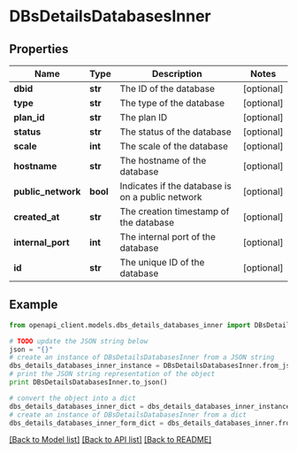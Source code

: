 # DBsDetailsDatabasesInner


## Properties
Name | Type | Description | Notes
------------ | ------------- | ------------- | -------------
**dbid** | **str** | The ID of the database | [optional] 
**type** | **str** | The type of the database | [optional] 
**plan_id** | **str** | The plan ID | [optional] 
**status** | **str** | The status of the database | [optional] 
**scale** | **int** | The scale of the database | [optional] 
**hostname** | **str** | The hostname of the database | [optional] 
**public_network** | **bool** | Indicates if the database is on a public network | [optional] 
**created_at** | **str** | The creation timestamp of the database | [optional] 
**internal_port** | **int** | The internal port of the database | [optional] 
**id** | **str** | The unique ID of the database | [optional] 

## Example

```python
from openapi_client.models.dbs_details_databases_inner import DBsDetailsDatabasesInner

# TODO update the JSON string below
json = "{}"
# create an instance of DBsDetailsDatabasesInner from a JSON string
dbs_details_databases_inner_instance = DBsDetailsDatabasesInner.from_json(json)
# print the JSON string representation of the object
print DBsDetailsDatabasesInner.to_json()

# convert the object into a dict
dbs_details_databases_inner_dict = dbs_details_databases_inner_instance.to_dict()
# create an instance of DBsDetailsDatabasesInner from a dict
dbs_details_databases_inner_form_dict = dbs_details_databases_inner.from_dict(dbs_details_databases_inner_dict)
```
[[Back to Model list]](../README.md#documentation-for-models) [[Back to API list]](../README.md#documentation-for-api-endpoints) [[Back to README]](../README.md)


